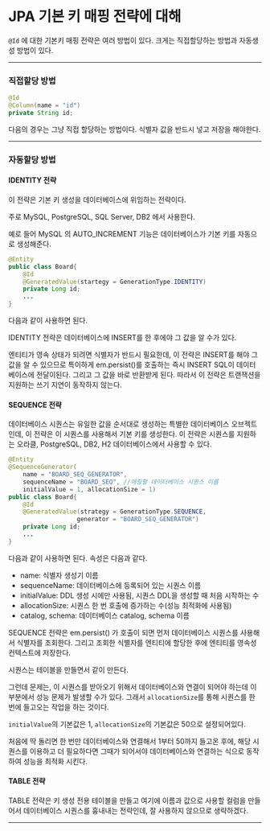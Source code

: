 # JPA 기본 키 매핑 전략에 대해

``@Id`` 에 대한 기본키 매핑 전략은 여러 방법이 있다. 크게는 직접할당하는 방법과 자동생성 방법이 있다.  

***

### 직접할당 방법

```java
@Id
@Column(name = "id")
private String id;
```

다음의 경우는 그냥 직접 할당하는 방법이다. 식별자 값을 반드시 넣고 저장을 해야한다.  

***

### 자동할당 방법

#### IDENTITY 전략

이 전략은 기본 키 생성을 데이터베이스에 위임하는 전략이다.  

주로 MySQL, PostgreSQL, SQL Server, DB2 에서 사용한다.  

예로 들어 MySQL 의 AUTO_INCREMENT 기능은 데이터베이스가 기본 키를 자동으로 생성해준다.  

```JAVA
@Entity
public class Board{
    @Id
    @GeneratedValue(startegy = GenerationType.IDENTITY)
    private Long id;
    ...
}
```

다음과 같이 사용하면 된다.  

IDENTITY 전략은 데이터베이스에 INSERT를 한 후에야 그 값을 알 수가 있다.  

엔티티가 영속 상태가 되려면 식별자가 반드시 필요한데, 이 전략은 INSERT를 해야 그 값을 알 수 있으므로 특이하게 em.persist()를 호출하는 즉시 INSERT SQL이 데이터베이스에 전달이된다. 그리고 그 값을 바로 반환받게 된다. 따라서 이 전략은 트랜잭션을 지원하는 쓰기 지연이 동작하지 않는다.  



#### SEQUENCE 전략

데이터베이스 시퀀스는 유일한 값을 순서대로 생성하는 특별한 데이터베이스 오브젝트인데, 이 전략은 이 시퀀스를 사용해서 기본 키를 생성한다. 이 전략은 시퀀스를 지원하는 오라클, PostgreSQL, DB2, H2 데이터베이스에서 사용할 수 있다.  

```java
@Entity
@SequenceGenerator(
	name = "BOARD_SEQ_GENERATOR",
    sequenceName = "BOARD_SEQ",	//매핑할 데이터베이스 시퀀스 이름
    initialValue = 1, allocationSize = 1)
public class Board{
    @Id
    @GeneratedValue(strategy = GenerationType.SEQUENCE,
                   generator = "BOARD_SEQ_GENERATOR")
    private Long id;
    ...
}
```

다음과 같이 사용하면 된다.  속성은 다음과 같다.  

* name: 식별자 생성기 이름
* sequenceName: 데이터베이스에 등록되어 있는 시퀀스 이름
* initialValue: DDL 생성 시에만 사용됨, 시퀀스 DDL을 생성할 때 처음 시작하는 수
* allocationSize: 시퀀스 한 번 호출에 증가하는 수(성능 최적화에 사용됨)
* catalog, schema: 데이터베이스 catalog, schema 이름

SEQUENCE 전략은 em.persist() 가 호출이 되면 먼저 데이터베이스 시퀀스를 사용해서 식별자를 조회한다. 그리고 조회한 식별자를 엔티티에 할당한 후에 엔티티를 영속성 컨텍스트에 저장한다.  

시퀀스는 테이블을 만들면서 같이 만든다.  

그런데 문제는, 이 시퀀스를 받아오기 위해서 데이터베이스와 연결이 되어야 하는데 이 부분에서 성능 문제가 발생할 수가 있다. 그래서 ``allocationSize``를 통해 시퀀스를 한 번에 들고오는 작업을 하는 것이다.  

``initialValue``의 기본값은 1, ``allocationSize``의 기본값은 50으로 설정되어있다.  

처음에 딱 돌리면 한 번만 데이터베이스와 연결해서 1부터 50까지 들고온 후에, 해당 시퀀스를 이용하고 더 필요하다면 그때가 되어서야 데이터베이스와 연결하는 식으로 동작하여 성능을 최적화 시킨다.  



#### TABLE 전략

TABLE 전략은 키 생성 전용 테이블을 만들고 여기에 이름과 값으로 사용할 컬럼을 만들어서 데이터베이스 시퀀스를 흉내내는 전략인데, 잘 사용하지 않으므로 생략하겠다.  

***